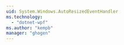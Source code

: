 ```yaml
---
uid: System.Windows.AutoResizedEventHandler
ms.technology: 
  - "dotnet-wpf"
ms.author: "kempb"
manager: "ghogen"
---
```

